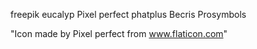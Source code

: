freepik
eucalyp
Pixel perfect
phatplus
Becris
Prosymbols

"Icon made by Pixel perfect from www.flaticon.com"
